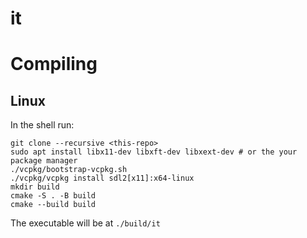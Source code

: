 # it
# Compiling
## Linux
In the shell run:

	git clone --recursive <this-repo>
    sudo apt install libx11-dev libxft-dev libxext-dev # or the your package manager
	./vcpkg/bootstrap-vcpkg.sh
	./vcpkg/vcpkg install sdl2[x11]:x64-linux
	mkdir build
	cmake -S . -B build
	cmake --build build

The executable will be at ```./build/it```

